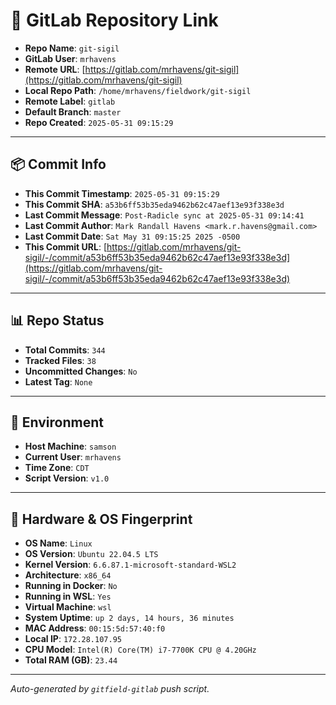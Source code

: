 # 🔗 GitLab Repository Link

- **Repo Name**: `git-sigil`
- **GitLab User**: `mrhavens`
- **Remote URL**: [https://gitlab.com/mrhavens/git-sigil](https://gitlab.com/mrhavens/git-sigil)
- **Local Repo Path**: `/home/mrhavens/fieldwork/git-sigil`
- **Remote Label**: `gitlab`
- **Default Branch**: `master`
- **Repo Created**: `2025-05-31 09:15:29`

---

## 📦 Commit Info

- **This Commit Timestamp**: `2025-05-31 09:15:29`
- **This Commit SHA**: `a53b6ff53b35eda9462b62c47aef13e93f338e3d`
- **Last Commit Message**: `Post-Radicle sync at 2025-05-31 09:14:41`
- **Last Commit Author**: `Mark Randall Havens <mark.r.havens@gmail.com>`
- **Last Commit Date**: `Sat May 31 09:15:25 2025 -0500`
- **This Commit URL**: [https://gitlab.com/mrhavens/git-sigil/-/commit/a53b6ff53b35eda9462b62c47aef13e93f338e3d](https://gitlab.com/mrhavens/git-sigil/-/commit/a53b6ff53b35eda9462b62c47aef13e93f338e3d)

---

## 📊 Repo Status

- **Total Commits**: `344`
- **Tracked Files**: `38`
- **Uncommitted Changes**: `No`
- **Latest Tag**: `None`

---

## 🧽 Environment

- **Host Machine**: `samson`
- **Current User**: `mrhavens`
- **Time Zone**: `CDT`
- **Script Version**: `v1.0`

---

## 🧬 Hardware & OS Fingerprint

- **OS Name**: `Linux`
- **OS Version**: `Ubuntu 22.04.5 LTS`
- **Kernel Version**: `6.6.87.1-microsoft-standard-WSL2`
- **Architecture**: `x86_64`
- **Running in Docker**: `No`
- **Running in WSL**: `Yes`
- **Virtual Machine**: `wsl`
- **System Uptime**: `up 2 days, 14 hours, 36 minutes`
- **MAC Address**: `00:15:5d:57:40:f0`
- **Local IP**: `172.28.107.95`
- **CPU Model**: `Intel(R) Core(TM) i7-7700K CPU @ 4.20GHz`
- **Total RAM (GB)**: `23.44`

---

_Auto-generated by `gitfield-gitlab` push script._
